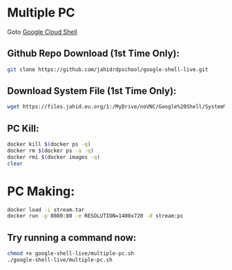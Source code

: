 # Multiple PC

Goto [Google Cloud Shell](https://shell.cloud.google.com/cloudshell/open?page=editor&shellonly=true&show=terminal&authuser=1)

## Github Repo Download (1st Time Only):

```bash
git clone https://github.com/jahidrdpschool/google-shell-live.git
```

## Download System File (1st Time Only):

```bash
wget https://files.jahid.eu.org/1:/MyDrive/noVNC/Google%20Shell/System%20Files/stream_pro.tar
```

## PC Kill:

```bash
docker kill $(docker ps -q)
docker rm $(docker ps -a -q)
docker rmi $(docker images -q)
clear
```

# PC Making:

```bash
docker load -i stream.tar
docker run -p 8080:80 -e RESOLUTION=1400x720 -d stream:pc
```

## Try running a command now:

```bash
chmod +x google-shell-live/multiple-pc.sh
./google-shell-live/multiple-pc.sh
```
